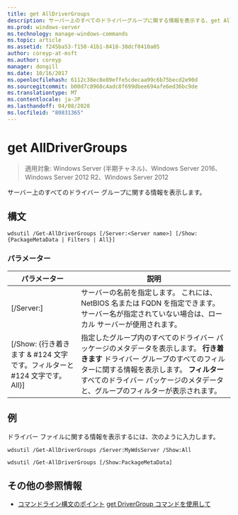 ```yaml
---
title: get AllDriverGroups
description: サーバー上のすべてのドライバーグループに関する情報を表示する、get AllDriverGroups の Windows コマンドに関するトピック。
ms.prod: windows-server
ms.technology: manage-windows-commands
ms.topic: article
ms.assetid: f245ba53-f150-41b1-8418-38dcf0410a05
author: coreyp-at-msft
ms.author: coreyp
manager: dongill
ms.date: 10/16/2017
ms.openlocfilehash: 6112c38ec8e89effe5cdecaa99c6b75becd2e90d
ms.sourcegitcommit: b00d7c8968c4adc8f699dbee694afe6ed36bc9de
ms.translationtype: MT
ms.contentlocale: ja-JP
ms.lasthandoff: 04/08/2020
ms.locfileid: "80831365"
---
```

# <a name="get-alldrivergroups"></a>get AllDriverGroups

>適用対象: Windows Server (半期チャネル)、Windows Server 2016、Windows Server 2012 R2、Windows Server 2012

サーバー上のすべてのドライバー グループに関する情報を表示します。

## <a name="syntax"></a>構文
```
wdsutil /Get-AllDriverGroups [/Server:<Server name>] [/Show:{PackageMetaData | Filters | All}]
```
### <a name="parameters"></a>パラメーター
|パラメーター|説明|
|-------|--------|
|[/Server:<Server name>]|サーバーの名前を指定します。 これには、NetBIOS 名または FQDN を指定できます。 サーバー名が指定されていない場合は、ローカル サーバーが使用されます。|
|[/Show: {行き着きます & #124 文字です。フィルターと #124 文字です。All}]|指定したグループ内のすべてのドライバー パッケージのメタデータを表示します。 **行き着きます** ドライバー グループのすべてのフィルターに関する情報を表示します。 **フィルター** すべてのドライバー パッケージのメタデータと、グループのフィルターが表示されます。|
## <a name="examples"></a><a name=BKMK_examples></a>例
ドライバー ファイルに関する情報を表示するには、次のように入力します。
```
wdsutil /Get-AllDriverGroups /Server:MyWdsServer /Show:All
```
```
wdsutil /Get-AllDriverGroups [/Show:PackageMetaData]
```
## <a name="additional-references"></a>その他の参照情報
- [コマンドライン構文のポイント](command-line-syntax-key.md)
[get DriverGroup コマンドを使用して](using-the-get-drivergroup-command.md)
